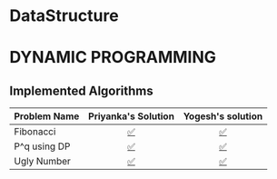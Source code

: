 # DataStructure

# DYNAMIC PROGRAMMING

## Implemented Algorithms


| Problem Name | Priyanka's Solution | Yogesh's solution |
|:--------------|:----------------:|:----------------:|
| Fibonacci    | [:white_check_mark:](bin_sort/bin_sort.c) |[:white_check_mark:](Yo/Dp/Fibbo_modified.java) | | 
| P^q using DP | [:white_check_mark:](binary_search/binary_search.c) | [:white_check_mark:](Yo/Dp/PraiseQ.java) |
| Ugly Number | [:white_check_mark:](breadth_first_traversal/breadth_first_traversal.py) | [:white_check_mark:](Yo/Dp/UglyNumb.java)  ||
